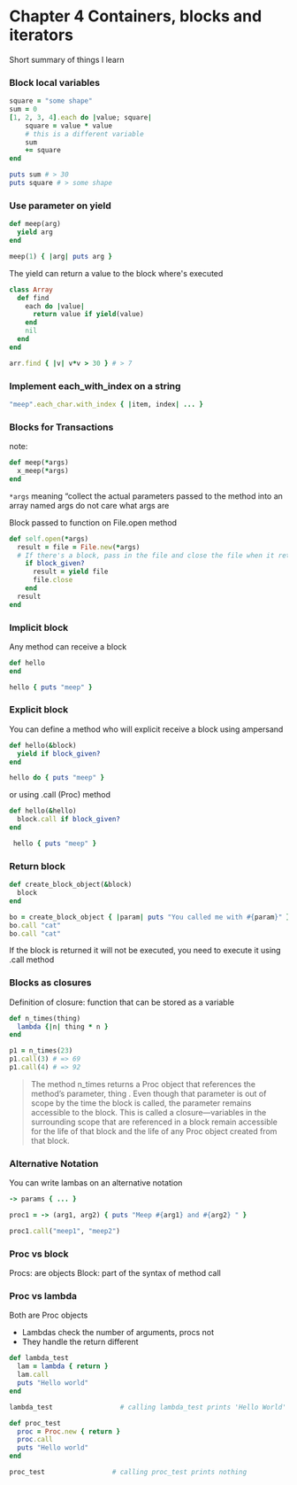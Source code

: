 # Chapter 4 Containers, blocks and iterators

Short summary of things I learn

### Block local variables

```ruby
square = "some shape"
sum = 0
[1, 2, 3, 4].each do |value; square|
    square = value * value
    # this is a different variable
    sum
    += square
end

puts sum # > 30
puts square # > some shape
```

### Use parameter on yield

```ruby
def meep(arg)
  yield arg
end

meep(1) { |arg| puts arg }
```

The yield can return a value to the block where's executed

```ruby
class Array
  def find
    each do |value|
      return value if yield(value)
    end
    nil
  end
end

arr.find { |v| v*v > 30 } # > 7
```

### Implement each_with_index on a string
```ruby
"meep".each_char.with_index { |item, index| ... }
```

### Blocks for Transactions

note:
```ruby
def meep(*args)
  x_meep(*args)
end
```
`*args` meaning “collect the actual parameters passed to the method into an array named args
do not care what args are

Block passed to function on File.open method
```ruby
def self.open(*args)
  result = file = File.new(*args)
  # If there's a block, pass in the file and close the file when it returns
    if block_given?
      result = yield file
      file.close
    end
  result
end
```

### Implicit block

Any method can receive a block

```ruby
def hello
end

hello { puts "meep" }
```

### Explicit block

You can define a method who will explicit receive a block using ampersand

```ruby
def hello(&block)
  yield if block_given?
end

hello do { puts "meep" }
```

or using .call (Proc) method

```ruby
def hello(&hello)
  block.call if block_given?
end

 hello { puts "meep" }
 ```

### Return block

```ruby
def create_block_object(&block)
  block
end

bo = create_block_object { |param| puts "You called me with #{param}" }
bo.call "cat"
bo.call "cat"
```
If the block is returned it will not be executed, you need to execute it using .call method

### Blocks as closures

Definition of closure: function that can be stored as a variable

```ruby
def n_times(thing)
  lambda {|n| thing * n }
end

p1 = n_times(23)
p1.call(3) # => 69
p1.call(4) # => 92
```

> The method n_times returns a Proc object that references the method’s parameter, thing . Even
though that parameter is out of scope by the time the block is called, the parameter remains
accessible to the block. This is called a closure—variables in the surrounding scope that are
referenced in a block remain accessible for the life of that block and the life of any Proc object
created from that block.

### Alternative Notation

You can write lambas on an alternative notation

```ruby
-> params { ... }

proc1 = -> (arg1, arg2) { puts "Meep #{arg1} and #{arg2} " }

proc1.call("meep1", "meep2")
```

### Proc vs block

Procs: are objects 
Block: part of the syntax of method call

### Proc vs lambda

Both are Proc objects

- Lambdas check the number of arguments, procs not
- They handle the return different

```ruby
def lambda_test
  lam = lambda { return }
  lam.call
  puts "Hello world"
end

lambda_test                 # calling lambda_test prints 'Hello World'

def proc_test
  proc = Proc.new { return }
  proc.call
  puts "Hello world"
end

proc_test                 # calling proc_test prints nothing
```